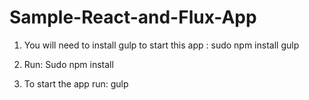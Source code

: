 # Sample-React-and-Flux-App

1) You will need to install gulp to start this app : sudo npm install gulp

2) Run: Sudo npm install

3) To start the app run: gulp

